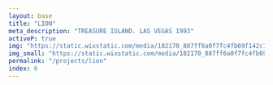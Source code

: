 ```yaml
---
layout: base
title: "LION"
meta_description: "TREASURE ISLAND. LAS VEGAS 1993"
activeP: true
img: "https://static.wixstatic.com/media/182170_887ff6a0f7fc4fb69f142c1e1b2de59a~mv2.png"
img_small: "https://static.wixstatic.com/media/182170_887ff6a0f7fc4fb69f142c1e1b2de59a~mv2.png"
permalink: "/projects/lion"
index: 6
---
```

